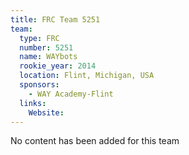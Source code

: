 ```yaml
---
title: FRC Team 5251
team:
  type: FRC
  number: 5251
  name: WAYbots
  rookie_year: 2014
  location: Flint, Michigan, USA
  sponsors:
    - WAY Academy-Flint
  links:
    Website: 
---
```

No content has been added for this team